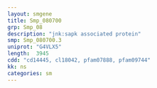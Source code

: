 ```yaml
---
layout: smgene
title: Smp_080700
grp: Smp_08
description: "jnk:sapk associated protein"
smp: Smp_080700.3
uniprot: "G4VLX5"
length:  3945
cdd: "cd14445, cl18042, pfam07888, pfam09744"
kk: ns
categories: sm
---
```

